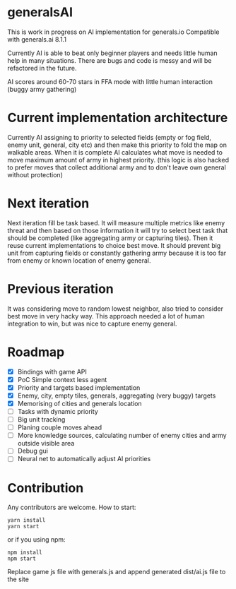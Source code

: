 # generalsAI
This is work in progress on AI implementation for generals.io
Compatible with generals.ai 8.1.1

Currently AI is able to beat only beginner players and needs little human help in many situations.
There are bugs and code is messy and will be refactored in the future.

AI scores around 60-70 stars in FFA mode with little human interaction (buggy army gathering)

# Current implementation architecture
Currently AI assigning to priority to selected fields (empty or fog field, enemy unit, general, city etc) 
and then make this priority to fold the map on walkable areas.
When it is complete AI calculates what move is needed to move maximum amount of army in highest priority.
(this logic is also hacked to prefer moves that collect additional army and to don't leave own general without protection)

# Next iteration
Next iteration fill be task based. It will measure multiple metrics like enemy threat and then based on those information
  it will try to select best task that should be completed (like aggregating army or capturing tiles).
  Then it reuse current implementations to choice best move.
  It should prevent big unit from capturing fields or constantly gathering army because it is too far from enemy or known location of enemy general.

# Previous iteration
It was considering move to random lowest neighbor, also tried to consider best move in very hacky way.
This approach needed a lot of human integration to win, but was nice to capture enemy general.

# Roadmap
- [x] Bindings with game API
- [x] PoC Simple context less agent
- [x] Priority and targets based implementation
- [x] Enemy, city, empty tiles, generals, aggregating (very buggy) targets
- [x] Memorising of cities and generals location
- [ ] Tasks with dynamic priority
- [ ] Big unit tracking
- [ ] Planing couple moves ahead
- [ ] More knowledge sources, calculating number of enemy cities and army outside visible area
- [ ] Debug gui
- [ ] Neural net to automatically adjust AI priorities

# Contribution
Any contributors are welcome.
How to start:

```
yarn install
yarn start
```

or if you using npm:

```
npm install
npm start
```

Replace game js file with generals.js and append generated dist/ai.js file to the site
